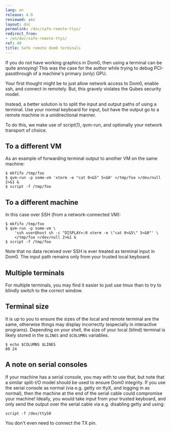 ```yaml
---
lang: en
release: 4.0
reviewed: yes
layout: doc
permalink: /doc/safe-remote-ttys/
redirect_from:
- /en/doc/safe-remote-ttys/
ref: 49
title: Safe remote dom0 terminals
---
```


If you do not have working graphics in Dom0, then using a terminal can be quite annoying!
This was the case for the author while trying to debug PCI-passthrough of a machine's primary (only) GPU.

Your first thought might be to just allow network access to Dom0, enable ssh, and connect in remotely.
But, this gravely violates the Qubes security model.

Instead, a better solution is to split the input and output paths of using a terminal.
Use your normal keyboard for input, but have the output go to a remote machine in a unidirectional manner.

To do this, we make use of script(1), qvm-run, and optionally your network transport of choice.

To a different VM
-----------------

As an example of forwarding terminal output to another VM on the same machine:

~~~
$ mkfifo /tmp/foo
$ qvm-run -p some-vm 'xterm -e "cat 0<&5" 5<&0' </tmp/foo >/dev/null 2>&1 &
$ script -f /tmp/foo
~~~

To a different machine
----------------------

In this case over SSH (from a network-connected VM):

~~~
$ mkfifo /tmp/foo
$ qvm-run -p some-vm \
    'ssh user@host sh -c "DISPLAY=:0 xterm -e \"cat 0<&5\" 5<&0"' \
    </tmp/foo >/dev/null 2>&1 &
$ script -f /tmp/foo
~~~

Note that no data received over SSH is ever treated as terminal input in Dom0.
The input path remains only from your trusted local keyboard.

Multiple terminals
------------------

For multiple terminals, you may find it easier to just use tmux than to try to blindly switch to the correct window.

Terminal size
-------------

It is up to you to ensure the sizes of the local and remote terminal are the same, otherwise things may display incorrectly (especially in interactive programs).
Depending on your shell, the size of your local (blind) terminal is likely stored in the `$LINES` and `$COLUMNS` variables.

~~~
$ echo $COLUMNS $LINES
80 24
~~~

A note on serial consoles
-------------------------

If your machine has a serial console, you may with to use that, but note that a similar split-I/O model should be used to ensure Dom0 integrity.
If you use the serial console as normal (via e.g. getty on ttyX, and logging in as normal), then the machine at the end of the serial cable could compromise your machine!
Ideally, you would take input from your trusted keyboard, and only send the output over the serial cable via e.g. disabling getty and using:

~~~
script -f /dev/ttyS0
~~~

You don't even need to connect the TX pin.
